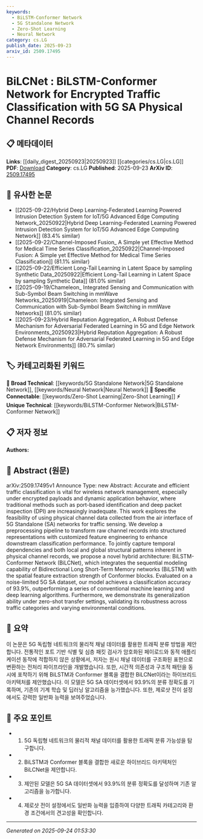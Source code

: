 ```yaml
---
keywords:
  - BiLSTM-Conformer Network
  - 5G Standalone Network
  - Zero-Shot Learning
  - Neural Network
category: cs.LG
publish_date: 2025-09-23
arxiv_id: 2509.17495
---
```


<!-- KEYWORD_LINKING_METADATA:
{
  "processed_timestamp": "2025-09-24T01:53:30.025763",
  "vocabulary_version": "1.0",
  "selected_keywords": [
    "BiLSTM-Conformer Network",
    "5G Standalone Network",
    "Zero-Shot Learning",
    "Neural Network"
  ],
  "rejected_keywords": [],
  "similarity_scores": {
    "BiLSTM-Conformer Network": 0.78,
    "5G Standalone Network": 0.68,
    "Zero-Shot Learning": 0.82,
    "Neural Network": 0.7
  },
  "extraction_method": "AI_prompt_based",
  "budget_applied": true,
  "candidates_json": {
    "candidates": [
      {
        "surface": "BiLSTM-Conformer Network",
        "canonical": "BiLSTM-Conformer Network",
        "aliases": [
          "BiLCNet"
        ],
        "category": "unique_technical",
        "rationale": "This novel architecture combines BiLSTM and Conformer blocks, offering a unique approach to traffic classification.",
        "novelty_score": 0.85,
        "connectivity_score": 0.65,
        "specificity_score": 0.88,
        "link_intent_score": 0.78
      },
      {
        "surface": "5G Standalone",
        "canonical": "5G Standalone Network",
        "aliases": [
          "5G SA"
        ],
        "category": "broad_technical",
        "rationale": "5G Standalone networks are crucial for understanding the context of the study and linking to broader network technology discussions.",
        "novelty_score": 0.45,
        "connectivity_score": 0.72,
        "specificity_score": 0.7,
        "link_intent_score": 0.68
      },
      {
        "surface": "Zero-Shot Transfer",
        "canonical": "Zero-Shot Learning",
        "aliases": [
          "Zero-Shot Transfer Learning"
        ],
        "category": "specific_connectable",
        "rationale": "Zero-shot learning is a trending concept that enhances the model's generalization ability, relevant for linking to learning paradigms.",
        "novelty_score": 0.55,
        "connectivity_score": 0.85,
        "specificity_score": 0.8,
        "link_intent_score": 0.82
      },
      {
        "surface": "Bidirectional Long Short-Term Memory",
        "canonical": "Neural Network",
        "aliases": [
          "BiLSTM"
        ],
        "category": "broad_technical",
        "rationale": "BiLSTM is a specific type of neural network, relevant for linking to discussions on sequential data processing.",
        "novelty_score": 0.4,
        "connectivity_score": 0.78,
        "specificity_score": 0.65,
        "link_intent_score": 0.7
      }
    ],
    "ban_list_suggestions": [
      "traffic classification",
      "feature engineering",
      "classification accuracy"
    ]
  },
  "decisions": [
    {
      "candidate_surface": "BiLSTM-Conformer Network",
      "resolved_canonical": "BiLSTM-Conformer Network",
      "decision": "linked",
      "scores": {
        "novelty": 0.85,
        "connectivity": 0.65,
        "specificity": 0.88,
        "link_intent": 0.78
      }
    },
    {
      "candidate_surface": "5G Standalone",
      "resolved_canonical": "5G Standalone Network",
      "decision": "linked",
      "scores": {
        "novelty": 0.45,
        "connectivity": 0.72,
        "specificity": 0.7,
        "link_intent": 0.68
      }
    },
    {
      "candidate_surface": "Zero-Shot Transfer",
      "resolved_canonical": "Zero-Shot Learning",
      "decision": "linked",
      "scores": {
        "novelty": 0.55,
        "connectivity": 0.85,
        "specificity": 0.8,
        "link_intent": 0.82
      }
    },
    {
      "candidate_surface": "Bidirectional Long Short-Term Memory",
      "resolved_canonical": "Neural Network",
      "decision": "linked",
      "scores": {
        "novelty": 0.4,
        "connectivity": 0.78,
        "specificity": 0.65,
        "link_intent": 0.7
      }
    }
  ]
}
-->

# BiLCNet : BiLSTM-Conformer Network for Encrypted Traffic Classification with 5G SA Physical Channel Records

## 📋 메타데이터

**Links**: [[daily_digest_20250923|20250923]] [[categories/cs.LG|cs.LG]]
**PDF**: [Download](https://arxiv.org/pdf/2509.17495.pdf)
**Category**: cs.LG
**Published**: 2025-09-23
**ArXiv ID**: [2509.17495](https://arxiv.org/abs/2509.17495)

## 🔗 유사한 논문
- [[2025-09-22/Hybrid Deep Learning-Federated Learning Powered Intrusion Detection System for IoT/5G Advanced Edge Computing Network_20250922|Hybrid Deep Learning-Federated Learning Powered Intrusion Detection System for IoT/5G Advanced Edge Computing Network]] (83.4% similar)
- [[2025-09-22/Channel-Imposed Fusion_ A Simple yet Effective Method for Medical Time Series Classification_20250922|Channel-Imposed Fusion: A Simple yet Effective Method for Medical Time Series Classification]] (81.1% similar)
- [[2025-09-22/Efficient Long-Tail Learning in Latent Space by sampling Synthetic Data_20250922|Efficient Long-Tail Learning in Latent Space by sampling Synthetic Data]] (81.0% similar)
- [[2025-09-19/Chameleon_ Integrated Sensing and Communication with Sub-Symbol Beam Switching in mmWave Networks_20250919|Chameleon: Integrated Sensing and Communication with Sub-Symbol Beam Switching in mmWave Networks]] (81.0% similar)
- [[2025-09-23/Hybrid Reputation Aggregation_ A Robust Defense Mechanism for Adversarial Federated Learning in 5G and Edge Network Environments_20250923|Hybrid Reputation Aggregation: A Robust Defense Mechanism for Adversarial Federated Learning in 5G and Edge Network Environments]] (80.7% similar)

## 🏷️ 카테고리화된 키워드
**🧠 Broad Technical**: [[keywords/5G Standalone Network|5G Standalone Network]], [[keywords/Neural Network|Neural Network]]
**🔗 Specific Connectable**: [[keywords/Zero-Shot Learning|Zero-Shot Learning]]
**⚡ Unique Technical**: [[keywords/BiLSTM-Conformer Network|BiLSTM-Conformer Network]]

## 📋 저자 정보

**Authors:** 

## 📄 Abstract (원문)

arXiv:2509.17495v1 Announce Type: new 
Abstract: Accurate and efficient traffic classification is vital for wireless network management, especially under encrypted payloads and dynamic application behavior, where traditional methods such as port-based identification and deep packet inspection (DPI) are increasingly inadequate. This work explores the feasibility of using physical channel data collected from the air interface of 5G Standalone (SA) networks for traffic sensing. We develop a preprocessing pipeline to transform raw channel records into structured representations with customized feature engineering to enhance downstream classification performance. To jointly capture temporal dependencies and both local and global structural patterns inherent in physical channel records, we propose a novel hybrid architecture: BiLSTM-Conformer Network (BiLCNet), which integrates the sequential modeling capability of Bidirectional Long Short-Term Memory networks (BiLSTM) with the spatial feature extraction strength of Conformer blocks. Evaluated on a noise-limited 5G SA dataset, our model achieves a classification accuracy of 93.9%, outperforming a series of conventional machine learning and deep learning algorithms. Furthermore, we demonstrate its generalization ability under zero-shot transfer settings, validating its robustness across traffic categories and varying environmental conditions.

## 📝 요약

이 논문은 5G 독립형 네트워크의 물리적 채널 데이터를 활용한 트래픽 분류 방법을 제안합니다. 전통적인 포트 기반 식별 및 심층 패킷 검사가 암호화된 페이로드와 동적 애플리케이션 동작에 적합하지 않은 상황에서, 저자는 원시 채널 데이터를 구조화된 표현으로 변환하는 전처리 파이프라인을 개발했습니다. 또한, 시간적 의존성과 구조적 패턴을 동시에 포착하기 위해 BiLSTM과 Conformer 블록을 결합한 BiLCNet이라는 하이브리드 아키텍처를 제안했습니다. 이 모델은 5G SA 데이터셋에서 93.9%의 분류 정확도를 기록하며, 기존의 기계 학습 및 딥러닝 알고리즘을 능가했습니다. 또한, 제로샷 전이 설정에서도 강력한 일반화 능력을 보여주었습니다.

## 🎯 주요 포인트

- 1. 5G 독립형 네트워크의 물리적 채널 데이터를 활용한 트래픽 분류 가능성을 탐구합니다.
- 2. BiLSTM과 Conformer 블록을 결합한 새로운 하이브리드 아키텍처인 BiLCNet을 제안합니다.
- 3. 제안된 모델은 5G SA 데이터셋에서 93.9%의 분류 정확도를 달성하며 기존 알고리즘을 능가합니다.
- 4. 제로샷 전이 설정에서도 일반화 능력을 입증하여 다양한 트래픽 카테고리와 환경 조건에서의 견고성을 확인합니다.


---

*Generated on 2025-09-24 01:53:30*
